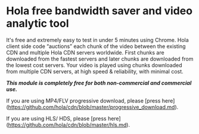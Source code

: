 # Hola free bandwidth saver and video analytic tool 

It's free and extremely easy to test in under 5 minutes using Chrome.
Hola client side code “auctions” each chunk of the video between the existing CDN and  multiple Hola CDN servers worldwide. First chunks are downloaded from the fastest servers and later chunks are downloaded from the lowest cost servers. 
Your video is played using chunks downloaded from multiple CDN servers, at high speed & reliability, with minimal cost. 

**_This module is completely free for both non-commercial and commercial use._**

If you are using MP4/FLV progressive download, please [press here] (https://github.com/hola/cdn/blob/master/progressive_download.md).

If you are using HLS/ HDS, please [press here] (https://github.com/hola/cdn/blob/master/hls.md).
